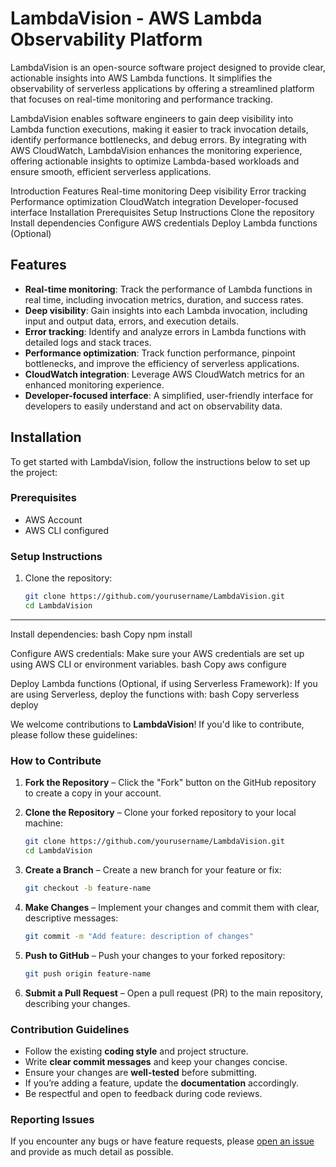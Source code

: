 
# LambdaVision - AWS Lambda Observability Platform

LambdaVision is an open-source software project designed to provide clear, actionable insights into AWS Lambda functions. It simplifies the observability of serverless applications by offering a streamlined platform that focuses on real-time monitoring and performance tracking.

LambdaVision enables software engineers to gain deep visibility into Lambda function executions, making it easier to track invocation details, identify performance bottlenecks, and debug errors. By integrating with AWS CloudWatch, LambdaVision enhances the monitoring experience, offering actionable insights to optimize Lambda-based workloads and ensure smooth, efficient serverless applications.


Introduction
Features
Real-time monitoring
Deep visibility
Error tracking
Performance optimization
CloudWatch integration
Developer-focused interface
Installation
Prerequisites
Setup Instructions
Clone the repository
Install dependencies
Configure AWS credentials
Deploy Lambda functions (Optional)

## Features

- **Real-time monitoring**: Track the performance of Lambda functions in real time, including invocation metrics, duration, and success rates.
- **Deep visibility**: Gain insights into each Lambda invocation, including input and output data, errors, and execution details.
- **Error tracking**: Identify and analyze errors in Lambda functions with detailed logs and stack traces.
- **Performance optimization**: Track function performance, pinpoint bottlenecks, and improve the efficiency of serverless applications.
- **CloudWatch integration**: Leverage AWS CloudWatch metrics for an enhanced monitoring experience.
- **Developer-focused interface**: A simplified, user-friendly interface for developers to easily understand and act on observability data.

## Installation

To get started with LambdaVision, follow the instructions below to set up the project:

### Prerequisites

- AWS Account
- AWS CLI configured

### Setup Instructions

1. Clone the repository:
   ```bash
   git clone https://github.com/yourusername/LambdaVision.git
   cd LambdaVision

_______________

Install dependencies:
bash
Copy
npm install

Configure AWS credentials: Make sure your AWS credentials are set up using AWS CLI or environment variables.
bash
Copy
aws configure

Deploy Lambda functions (Optional, if using Serverless Framework): If you are using Serverless, deploy the functions with:
bash
Copy
serverless deploy




We welcome contributions to **LambdaVision**! If you'd like to contribute, please follow these guidelines:  

### How to Contribute  
1. **Fork the Repository** – Click the "Fork" button on the GitHub repository to create a copy in your account.  

2. **Clone the Repository** – Clone your forked repository to your local machine:  
   ```bash
   git clone https://github.com/yourusername/LambdaVision.git
   cd LambdaVision
   ```
3. **Create a Branch** – Create a new branch for your feature or fix:  
   ```bash
   git checkout -b feature-name
   ```
4. **Make Changes** – Implement your changes and commit them with clear, descriptive messages:  
   ```bash
   git commit -m "Add feature: description of changes"
   ```
5. **Push to GitHub** – Push your changes to your forked repository:  
   ```bash
   git push origin feature-name
   ```
6. **Submit a Pull Request** – Open a pull request (PR) to the main repository, describing your changes.  

### Contribution Guidelines  
- Follow the existing **coding style** and project structure.  
- Write **clear commit messages** and keep your changes concise.  
- Ensure your changes are **well-tested** before submitting.  
- If you’re adding a feature, update the **documentation** accordingly.  
- Be respectful and open to feedback during code reviews.  

### Reporting Issues  
If you encounter any bugs or have feature requests, please [open an issue](https://github.com/yourusername/LambdaVision/issues) and provide as much detail as possible.  
